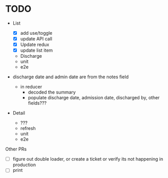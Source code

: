 # TODO

- List
  - [x] add use/toggle
  - [x] update API call
  - [x] Update redux
  - [x] update list item
  - Discharge
  - unit
  - e2e

- discharge date and admin date are from the notes field
  - in reducer
    - decoded the summary
    - populate discharge date, admission date, discharged by, other fields???

- Detail
  - ???
  - refresh
  - unit
  - e2e

Other PRs

- [ ] figure out double loader, or create a ticket or verify its not happening in production
- [ ] print
